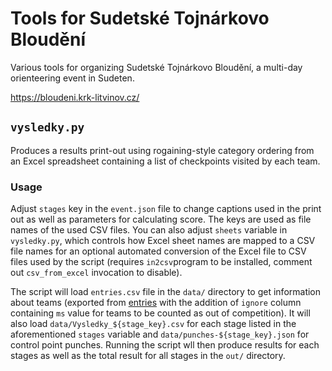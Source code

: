 # Tools for Sudetské Tojnárkovo Bloudění

Various tools for organizing Sudetské Tojnárkovo Bloudění, a multi-day orienteering event in Sudeten.

https://bloudeni.krk-litvinov.cz/

## `vysledky.py`

Produces a results print-out using rogaining-style category ordering from an Excel spreadsheet containing a list of checkpoints visited by each team.

### Usage

Adjust `stages` key in the `event.json` file to change captions used in the print out as well as parameters for calculating score. The keys are used as file names of the used CSV files. You can also adjust `sheets` variable in `vysledky.py`, which controls how Excel sheet names are mapped to a CSV file names for an optional automated conversion of the Excel file to CSV files used by the script (requires `in2csv`program to be installed, comment out `csv_from_excel` invocation to disable).

The script will load `entries.csv` file in the `data/` directory to get information about teams (exported from [entries](https://github.com/jtojnar/entries) with the addition of `ignore` column containing `ms` value for teams to be counted as out of competition). It will also load `data/Vysledky_${stage_key}.csv` for each stage listed in the aforementioned `stages` variable and `data/punches-${stage_key}.json` for control point punches. Running the script wll then produce results for each stages as well as the total result for all stages in the `out/` directory.
